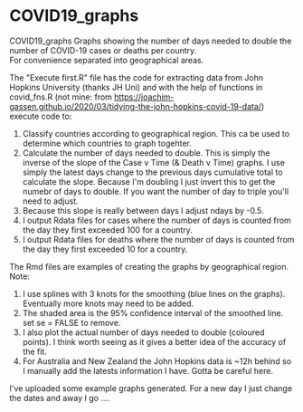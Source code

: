 # COVID19_graphs
COVID19_graphs
Graphs showing the number of days needed to double the number of COVID-19 cases or deaths per country.  
For convenience separated into geographical areas.

The "Execute first.R" file has the code for extracting data from John Hopkins University (thanks JH Uni) and with the help of functions in covid_fns.R (not mine: from https://joachim-gassen.github.io/2020/03/tidying-the-john-hopkins-covid-19-data/) execute code to:

1. Classify countries according to geographical region.  This ca be used to determine which countries to graph togehter.  
2. Calculate the number of days needed to double.  This is simply the inverse of the slope of the Case v Time (& Death v Time) graphs.  I use simply the  latest days change to the previous days cumulative total to calculate the slope.  Because I'm doubling I just invert this to get the numebr of days to double.  If you want the number of day to triple you'll need to adjust.
3. Because this slope is really between days I adjust ndays by -0.5.
4. I output Rdata files for cases where the number of days is counted from the day they first exceeded 100 for a country.  
5. I output Rdata files for deaths where the number of days is counted from the day they first exceeded 10 for a country.  

The Rmd files are examples of creating the graphs by geographical region.
Note:
1. I use splines with 3 knots for the smoothing (blue lines on the graphs).  Eventually more knots may need to be added. 
2. The shaded area is the 95% confidence interval of the smoothed line.  set se = FALSE to remove.  
3. I also plot the actual number of days needed to double (coloured points).  I think worth seeing as it gives a better idea of the accuracy of the fit.  
4. For Australia and New Zealand the John Hopkins data is ~12h behind so I manually add the latests information I have.  Gotta be careful here. 

I've uploaded some example graphs generated.  For a new day I just change the dates and away I go ....



